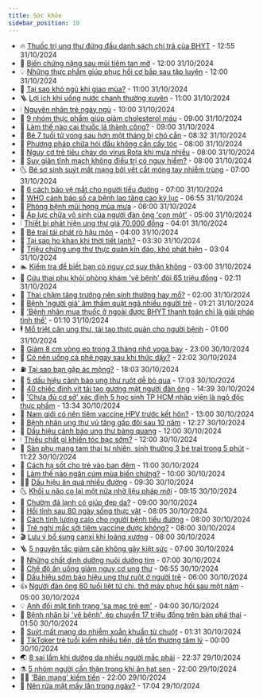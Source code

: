 ```yaml
---
title: Sức khỏe
sidebar_position: 10
---
```


<!-- vnexpress-suc-khoe:START -->
- 🔥 [Thuốc trị ung thư đứng đầu danh sách chi trả của BHYT](https://vnexpress.net/thuoc-tri-ung-thu-dung-dau-danh-sach-chi-tra-cua-bhyt-4810794.html) - 12:55 31/10/2024
- 🥰 [Biến chứng nặng sau mũi tiêm tan mỡ](https://vnexpress.net/bien-chung-nang-sau-mui-tiem-tan-mo-4810473.html) - 12:00 31/10/2024
- 💡 [Những thực phẩm giúp phục hồi cơ bắp sau tập luyện](https://vnexpress.net/nhung-thuc-pham-giup-phuc-hoi-co-bap-sau-tap-luyen-4810680.html) - 12:00 31/10/2024
- 🤗 [Tại sao khó ngủ khi giao mùa?](https://vnexpress.net/tai-sao-kho-ngu-khi-giao-mua-4810662.html) - 11:00 31/10/2024
- 🪜 [Lợi ích khi uống nước chanh thường xuyên](https://vnexpress.net/loi-ich-khi-uong-nuoc-chanh-thuong-xuyen-4810592.html) - 11:00 31/10/2024
- 🕯 [Nguyên nhân trẻ ngáy ngủ](https://vnexpress.net/nguyen-nhan-tre-ngay-ngu-4810683.html) - 10:00 31/10/2024
- 🤭 [9 nhóm thực phẩm giúp giảm cholesterol máu](https://vnexpress.net/9-nhom-thuc-pham-giup-giam-cholesterol-mau-4810672.html) - 09:00 31/10/2024
- 👀 [Làm thế nào cai thuốc lá thành công?](https://vnexpress.net/lam-the-nao-cai-thuoc-la-thanh-cong-4810253.html) - 09:00 31/10/2024
- 🌋 [Bé 7 tuổi tử vong sau hơn một tháng bị chó cắn](https://vnexpress.net/be-7-tuoi-tu-vong-sau-hon-mot-thang-bi-cho-can-4810702.html) - 08:32 31/10/2024
- 🫶 [Phương pháp chữa hói đầu không cần cấy tóc](https://vnexpress.net/phuong-phap-chua-hoi-dau-khong-can-cay-toc-4810668.html) - 08:00 31/10/2024
- 🦆 [Nguy cơ trẻ tiêu chảy do virus Rota khi mưa nhiều](https://vnexpress.net/nguy-co-tre-tieu-chay-do-virus-rota-khi-mua-nhieu-4810631.html) - 08:00 31/10/2024
- 🚀 [Suy giãn tĩnh mạch không điều trị có nguy hiểm?](https://vnexpress.net/suy-gian-tinh-mach-khong-dieu-tri-co-nguy-hiem-4810620.html) - 08:00 31/10/2024
- 🌜 [Bé sơ sinh suýt mất mạng bởi vết cắt móng tay nhiễm trùng](https://vnexpress.net/be-so-sinh-suyt-mat-mang-boi-vet-cat-mong-tay-nhiem-trung-4810349.html) - 07:00 31/10/2024
- 🧰 [6 cách bảo vệ mắt cho người tiểu đường](https://vnexpress.net/6-cach-bao-ve-mat-cho-nguoi-tieu-duong-4810605.html) - 07:00 31/10/2024
- 💫 [WHO cảnh báo số ca bệnh lao tăng cao kỷ lục](https://vnexpress.net/who-canh-bao-so-ca-benh-lao-tang-cao-ky-luc-4810615.html) - 06:55 31/10/2024
- 🌝 [Phòng bệnh mũi họng mùa mưa](https://vnexpress.net/phong-benh-mui-hong-mua-mua-4810570.html) - 06:00 31/10/2024
- 🗽 [Áp lực chữa vô sinh của người đàn ông &#39;con một&#39;](https://vnexpress.net/ap-luc-chua-vo-sinh-cua-nguoi-dan-ong-con-mot-4810545.html) - 05:00 31/10/2024
- 🕯 [Thiết bị phát hiện ung thư giá 70.000 đồng](https://vnexpress.net/thiet-bi-phat-hien-ung-thu-gia-70-000-dong-4810549.html) - 04:01 31/10/2024
- 🦅 [Bé trai tái phát rò hậu môn](https://vnexpress.net/be-trai-tai-phat-ro-hau-mon-4810526.html) - 04:00 31/10/2024
- 🦆 [Tại sao ho khan khi thời tiết lạnh?](https://vnexpress.net/tai-sao-ho-khan-khi-thoi-tiet-lanh-4809733.html) - 03:30 31/10/2024
- 🎊 [Triệu chứng ung thư thực quản kín đáo, khó phát hiện](https://vnexpress.net/trieu-chung-ung-thu-thuc-quan-kin-dao-kho-phat-hien-4810298.html) - 03:04 31/10/2024
- 🏊 [Kiểm tra để biết bạn có nguy cơ suy thận không](https://vnexpress.net/kiem-tra-de-biet-ban-co-nguy-co-suy-than-khong-4810470.html) - 03:00 31/10/2024
- 📝 [Cứu thai phụ khỏi phòng khám &#39;vẽ bệnh&#39; đòi 65 triệu đồng](https://vnexpress.net/cuu-thai-phu-khoi-phong-kham-ve-benh-doi-65-trieu-dong-4810446.html) - 02:11 31/10/2024
- 💯 [Thai chậm tăng trưởng nên sinh thường hay mổ?](https://vnexpress.net/thai-cham-tang-truong-nen-sinh-thuong-hay-mo-4810452.html) - 02:00 31/10/2024
- 🌊 [Bệnh &#39;người già&#39; âm thầm quật ngã nhiều người trẻ](https://vnexpress.net/benh-nguoi-gia-am-tham-quat-nga-nhieu-nguoi-tre-4807562.html) - 01:21 31/10/2024
- 🚀 [&#39;Bệnh nhân mua thuốc ở ngoài được BHYT thanh toán chỉ là giải pháp tình thế&#39;](https://vnexpress.net/benh-nhan-mua-thuoc-o-ngoai-duoc-bhyt-thanh-toan-chi-la-giai-phap-tinh-the-4810389.html) - 01:10 31/10/2024
- 🕴 [Mổ triệt căn ung thư, tái tạo thực quản cho người bệnh](https://vnexpress.net/mo-triet-can-ung-thu-tai-tao-thuc-quan-cho-nguoi-benh-4810400.html) - 01:00 31/10/2024
- 🗽 [Giảm 8 cm vòng eo trong 3 tháng nhờ yoga bay](https://vnexpress.net/giam-8-cm-vong-eo-trong-3-thang-nho-yoga-bay-4809317.html) - 23:00 30/10/2024
- 🎡 [Có nên uống cà phê ngay sau khi thức dậy?](https://vnexpress.net/co-nen-uong-ca-phe-ngay-sau-khi-thuc-day-4809861.html) - 22:02 30/10/2024
- ⛽️ [Tại sao bạn gặp ác mộng?](https://vnexpress.net/ly-giai-nguyen-nhan-dan-den-ac-mong-4810330.html) - 18:03 30/10/2024
- 🦆 [5 dấu hiệu cảnh báo ung thư ruột dễ bỏ qua](https://vnexpress.net/5-dau-hieu-canh-bao-ung-thu-ruot-de-bo-qua-4809866.html) - 17:03 30/10/2024
- 🤩 [40 chiếc đinh vít tái tạo gương mặt người đàn ông](https://vnexpress.net/40-chiec-dinh-vit-tai-tao-guong-mat-nguoi-dan-ong-4810385.html) - 14:39 30/10/2024
- 🦒 [&#39;Chưa đủ cơ sở&#39; xác định 5 học sinh TP HCM nhập viện là ngộ độc thực phẩm](https://vnexpress.net/chua-du-co-so-xac-dinh-5-hoc-sinh-tp-hcm-nhap-vien-la-ngo-doc-thuc-pham-4810380.html) - 13:34 30/10/2024
- 💫 [Nam giới có nên tiêm vaccine HPV trước kết hôn?](https://vnexpress.net/nam-gioi-co-nen-tiem-vaccine-hpv-truoc-ket-hon-4810223.html) - 13:00 30/10/2024
- 🐘 [Bệnh nhân ung thư vú tăng gấp đôi sau 10 năm](https://vnexpress.net/benh-nhan-ung-thu-vu-tang-gap-doi-sau-10-nam-4810337.html) - 12:27 30/10/2024
- 🚀 [Dấu hiệu cảnh báo ung thư bàng quang](https://vnexpress.net/dau-hieu-canh-bao-ung-thu-bang-quang-4810328.html) - 12:00 30/10/2024
- 🕯 [Thiếu chất gì khiến tóc bạc sớm?](https://vnexpress.net/thieu-chat-gi-khien-toc-bac-som-4809659.html) - 12:00 30/10/2024
- 🦏 [Sản phụ mang tam thai tự nhiên, sinh thường 3 bé trai trong 5 phút](https://vnexpress.net/san-phu-mang-tam-thai-tu-nhien-sinh-thuong-3-be-trai-4810325.html) - 11:22 30/10/2024
- 🦄 [Cách hạ sốt cho trẻ vào ban đêm](https://vnexpress.net/cach-ha-sot-cho-tre-vao-ban-dem-4809200.html) - 11:00 30/10/2024
- 🦒 [Làm thế nào ngăn cúm mùa biến chứng?](https://vnexpress.net/lam-the-nao-ngan-cum-mua-bien-chung-4810239.html) - 10:00 30/10/2024
- 👨‍🏫 [Dấu hiệu ăn quá nhiều đường](https://vnexpress.net/dau-hieu-an-qua-nhieu-duong-4810190.html) - 09:30 30/10/2024
- 🌜 [Khối u não co lại một nửa nhờ liệu pháp mới](https://vnexpress.net/khoi-u-nao-co-lai-mot-nua-nho-lieu-phap-moi-4810293.html) - 09:15 30/10/2024
- 🚀 [Chườm đá lạnh có giúp đẹp da?](https://vnexpress.net/chuom-da-lanh-co-giup-dep-da-4810219.html) - 09:00 30/10/2024
- 💃 [Hồi tỉnh sau 80 ngày sống thực vật](https://vnexpress.net/hoi-tinh-sau-80-ngay-song-thuc-vat-4809828.html) - 08:05 30/10/2024
- 💯 [Cách tính lượng calo cho người bệnh tiểu đường](https://vnexpress.net/cach-tinh-luong-calo-cho-nguoi-benh-tieu-duong-4810209.html) - 08:00 30/10/2024
- 🤔 [Trẻ nghi mắc sởi tiêm vaccine được không?](https://vnexpress.net/tre-nghi-mac-soi-tiem-vaccine-duoc-khong-4810206.html) - 08:00 30/10/2024
- 🎬 [Lưu ý bổ sung canxi khi loãng xương](https://vnexpress.net/luu-y-bo-sung-canxi-khi-loang-xuong-4808675.html) - 08:00 30/10/2024
- 🪜 [5 nguyên tắc giảm cân không gây kiệt sức](https://vnexpress.net/5-nguyen-tac-giam-can-khong-gay-kiet-suc-4810201.html) - 07:00 30/10/2024
- 🦣 [Những chất dinh dưỡng nuôi dưỡng tim](https://vnexpress.net/nhung-chat-dinh-duong-nuoi-duong-tim-4810108.html) - 07:00 30/10/2024
- 🧐 [Chế độ ăn uống giảm nguy cơ ung thư](https://vnexpress.net/che-do-an-uong-giam-nguy-co-ung-thu-4809972.html) - 06:55 30/10/2024
- 🤡 [Dấu hiệu sớm báo hiệu ung thư ruột ở người trẻ](https://vnexpress.net/dau-hieu-som-bao-hieu-ung-thu-ruot-o-nguoi-tre-4810095.html) - 06:00 30/10/2024
- 👍 [Người đàn ông 60 tuổi liệt tứ chi, thở máy phục hồi sau một năm](https://vnexpress.net/nguoi-dan-ong-60-tuoi-liet-tu-chi-tho-may-phuc-hoi-sau-mot-nam-4810158.html) - 05:00 30/10/2024
- 💡 [Anh đối mặt tình trạng &#39;sa mạc trẻ em&#39;](https://vnexpress.net/anh-doi-mat-tinh-trang-sa-mac-tre-em-4809970.html) - 04:00 30/10/2024
- 💯 [Bệnh nhân bị &#39;vẽ bệnh&#39;, ép chuyển 17 triệu đồng trên bàn phá thai](https://vnexpress.net/benh-nhan-bi-ve-benh-ep-chuyen-17-trieu-dong-tren-ban-pha-thai-4810000.html) - 01:50 30/10/2024
- 🧠 [Suýt mất mạng do nhiễm xoắn khuẩn từ chuột](https://vnexpress.net/suyt-mat-mang-do-nhiem-xoan-khuan-tu-chuot-4809864.html) - 01:31 30/10/2024
- 🎡 [TikToker trẻ tuổi kiếm nhiều tiền, dễ tổn thương tâm lý](https://vnexpress.net/tiktoker-tre-tuoi-kiem-nhieu-tien-de-ton-thuong-tam-ly-4809895.html) - 00:00 30/10/2024
- 🌏 [8 sai lầm khi dưỡng da nhiều người mắc phải](https://vnexpress.net/8-sai-lam-khi-duong-da-nhieu-nguoi-mac-phai-4809494.html) - 22:37 29/10/2024
- ⚗️ [5 nhóm người cần thận trọng khi ăn hạt sen](https://vnexpress.net/5-nhom-nguoi-can-than-trong-khi-an-hat-sen-4807611.html) - 22:00 29/10/2024
- 👨‍🏫 [&#39;Bán mạng&#39; kiếm tiền](https://vnexpress.net/ban-mang-kiem-tien-4807543.html) - 22:00 29/10/2024
- 🤖 [Nên rửa mặt mấy lần trong ngày?](https://vnexpress.net/nen-rua-mat-may-lan-trong-ngay-4809493.html) - 17:04 29/10/2024<!-- vnexpress-suc-khoe:END -->
